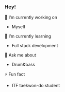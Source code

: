 ### Hey!

🔭 I’m currently working on
* Myself

🌱 I’m currently learning
* Full stack development

💬 Ask me about
* Drum&bass

⚡ Fun fact
* ITF taekwon-do student
